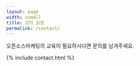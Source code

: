 ```yaml
---
layout: page
width: xsmall
title: 강의 요청
permalink: /contact/
---
```


오픈소스마케팅의 교육이 필요하시다면 문의를 남겨주세요.

{% include contact.html %}
